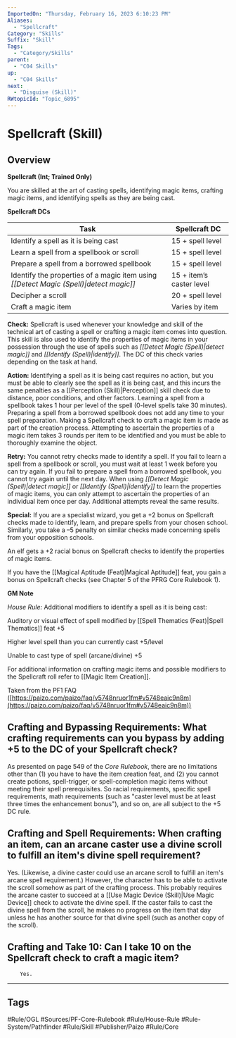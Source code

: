 ```yaml
---
ImportedOn: "Thursday, February 16, 2023 6:10:23 PM"
Aliases:
  - "Spellcraft"
Category: "Skills"
Suffix: "Skill"
Tags:
  - "Category/Skills"
parent:
  - "C04 Skills"
up:
  - "C04 Skills"
next:
  - "Disguise (Skill)"
RWtopicId: "Topic_6895"
---
```

# Spellcraft (Skill)
## Overview
**Spellcraft (Int; Trained Only)**

You are skilled at the art of casting spells, identifying magic items, crafting magic items, and identifying spells as they are being cast.

**Spellcraft DCs**


| **Task** | **Spellcraft DC** |
|---|---|
| Identify a spell as it is being cast | 15 + spell level |
| Learn a spell from a spellbook or scroll | 15 + spell level |
| Prepare a spell from a borrowed spellbook | 15 + spell level |
| Identify the properties of a magic item using *[[Detect Magic (Spell)\|detect magic]]* | 15 + item’s caster level |
| Decipher a scroll | 20 + spell level |
| Craft a magic item | Varies by item |

**Check:** Spellcraft is used whenever your knowledge and skill of the technical art of casting a spell or crafting a magic item comes into question. This skill is also used to identify the properties of magic items in your possession through the use of spells such as *[[Detect Magic (Spell)|detect magic]]* and *[[Identify (Spell)|identify]]*. The DC of this check varies depending on the task at hand.

**Action:** Identifying a spell as it is being cast requires no action, but you must be able to clearly see the spell as it is being cast, and this incurs the same penalties as a [[Perception (Skill)|Perception]] skill check due to distance, poor conditions, and other factors. Learning a spell from a spellbook takes 1 hour per level of the spell (0-level spells take 30 minutes). Preparing a spell from a borrowed spellbook does not add any time to your spell preparation. Making a Spellcraft check to craft a magic item is made as part of the creation process. Attempting to ascertain the properties of a magic item takes 3 rounds per item to be identified and you must be able to thoroughly examine the object.

**Retry:** You cannot retry checks made to identify a spell. If you fail to learn a spell from a spellbook or scroll, you must wait at least 1 week before you can try again. If you fail to prepare a spell from a borrowed spellbook, you cannot try again until the next day. When using *[[Detect Magic (Spell)|detect magic]]* or *[[Identify (Spell)|identify]]* to learn the properties of magic items, you can only attempt to ascertain the properties of an individual item once per day. Additional attempts reveal the same results.

**Special:** If you are a specialist wizard, you get a +2 bonus on Spellcraft checks made to identify, learn, and prepare spells from your chosen school. Similarly, you take a –5 penalty on similar checks made concerning spells from your opposition schools.

An elf gets a +2 racial bonus on Spellcraft checks to identify the properties of magic items.

If you have the [[Magical Aptitude (Feat)|Magical Aptitude]] feat, you gain a bonus on Spellcraft checks (see Chapter 5 of the PFRG Core Rulebook 1).

**GM Note**

*House Rule:* Additional modifiers to identify a spell as it is being cast:

Auditory or visual effect of spell modified by [[Spell Thematics (Feat)|Spell Thematics]] feat +5

Higher level spell than you can currently cast +5/level

Unable to cast type of spell (arcane/divine) +5

For additional information on crafting magic items and possible modifiers to the Spellcraft roll refer to [[Magic Item Creation]].

Taken from the PF1 FAQ ([https://paizo.com/paizo/faq/v5748nruor1fm#v5748eaic9n8m](https://paizo.com/paizo/faq/v5748nruor1fm#v5748eaic9n8m))

## **Crafting and Bypassing Requirements: What crafting requirements can you bypass by adding +5 to the DC of your Spellcraft check?**
As presented on page 549 of the *Core Rulebook*, there are no limitations other than (1) you have to have the item creation feat, and (2) you cannot create potions, spell-trigger, or spell-completion magic items without meeting their spell prerequisites. So racial requirements, specific spell requirements, math requirements (such as "caster level must be at least three times the enhancement bonus"), and so on, are all subject to the +5 DC rule.

## **Crafting and Spell Requirements: When crafting an item, can an arcane caster use a divine scroll to fulfill an item's divine spell requirement?**
Yes. (Likewise, a divine caster could use an arcane scroll to fulfill an item's arcane spell requirement.) 
However, the character has to be able to activate the scroll somehow as part of the crafting process. This probably requires the arcane caster to succeed at a [[Use Magic Device (Skill)|Use Magic Device]] check to activate the divine spell. If the caster fails to cast the divine spell from the scroll, he makes no progress on the item that day unless he has another source for that divine spell (such as another copy of the scroll).

## **Crafting and Take 10: Can I take 10 on the Spellcraft check to craft a magic item?**
        Yes.


---
## Tags
#Rule/OGL #Sources/PF-Core-Rulebook #Rule/House-Rule #Rule-System/Pathfinder #Rule/Skill #Publisher/Paizo #Rule/Core

